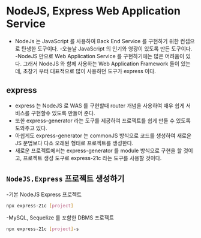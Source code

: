 # NodeJS, Express Web Application Service

- NodeJs 는 JavaScript 를 사용하여 Back End Service
  를 구현하기 위한 컨셉으로 탄생한 도구이다. -오늘날 JavaScript 의 인기와 영광이 있도록 만든 도구이다.
  -NodeJS 만으로 Web Application Service 를 구현하기에는
  많은 어려움이 있다. 그래서 NodeJS 와 함께 사용하는 Web Application
  Framework 들이 있는데, 초창기 부터 대표적으로 많이 사용하던
  도구가 express 이다.

## express

- express 는 NodeJS 로 WAS 를 구현할때 router 개념을 사용하여
  매우 쉽게 서비스를 구현할수 있도록 만들어 준다.
- 또한 express-generator 라는 도구를 제공하여 프로젝트를 쉽게
  만들 수 있도록 도와주고 있다.
- 아쉽게도 express-generator 는 commonJS 방식으로 코드를 생성하여
  새로운 JS 문법보다 다소 오래된 형태로 프로젝트를 생성한다.
- 새로운 프로젝트에서는 express-generator 를 module 방식으로 구현을 할 것이고,
  프로젝트 생성 도구로 express-21c 라는 도구를 사용할 것이다.

## `NodeJS,Express` 프로젝트 생성하기

-기본 NodeJS Express 프로젝트

```bash
npx express-21c [project]
```

-MySQL, Sequelize 를 포함한 DBMS 프로젝트

```bash
npx express-21c [project]-s
```
